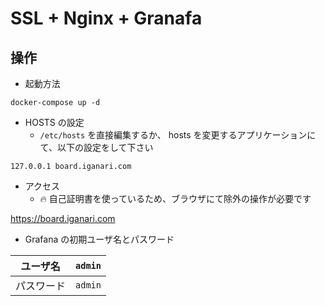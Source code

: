 # SSL + Nginx + Granafa

## 操作

+ 起動方法

```
docker-compose up -d
```

+ HOSTS の設定
    + `/etc/hosts` を直接編集するか、 hosts を変更するアプリケーションにて、以下の設定をして下さい

```
127.0.0.1 board.iganari.com
```

+ アクセス
    + :fire: 自己証明書を使っているため、ブラウザにて除外の操作が必要です

https://board.iganari.com



+ Grafana の初期ユーザ名とパスワード

ユーザ名 | `admin`
--- | ---
パスワード | `admin`

